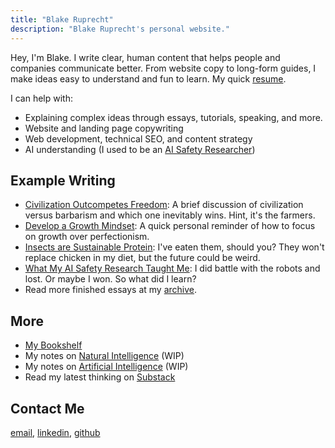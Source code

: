 ```yaml
---
title: "Blake Ruprecht"
description: "Blake Ruprecht's personal website."
---
```


Hey, I'm Blake. I write clear, human content that helps people and companies communicate better. From website copy to long-form guides, I make ideas easy to understand and fun to learn. My quick [resume](/cv).

I can help with:
- Explaining complex ideas through essays, tutorials, speaking, and more.
- Website and landing page copywriting
- Web development, technical SEO, and content strategy
- AI understanding (I used to be an [AI Safety Researcher](/research))

## Example Writing
- [Civilization Outcompetes Freedom](/civilization): A brief discussion of civilization versus barbarism and which one inevitably wins. Hint, it's the farmers.
- [Develop a Growth Mindset](/growth-mindset): A quick personal reminder of how to focus on growth over perfectionism.
- [Insects are Sustainable Protein](/insect-farming): I've eaten them, should you? They won't replace chicken in my diet, but the future could be weird.
- [What My AI Safety Research Taught Me](/research): I did battle with the robots and lost. Or maybe I won. So what did I learn?
- Read more finished essays at my [archive](/archive).

## More
- [My Bookshelf](/bookshelf)
- My notes on [Natural Intelligence](/ni) (WIP)
- My notes on [Artificial Intelligence](/ai) (WIP)
- Read my latest thinking on [Substack](https://blakeruprecht.substack.com)

## Contact Me
[email](mailto:blakecruprecht@gmail.com), [linkedin](https://linkedin.com/in/BlakeRuprecht), [github](https://github.com/BlakeRuprecht)